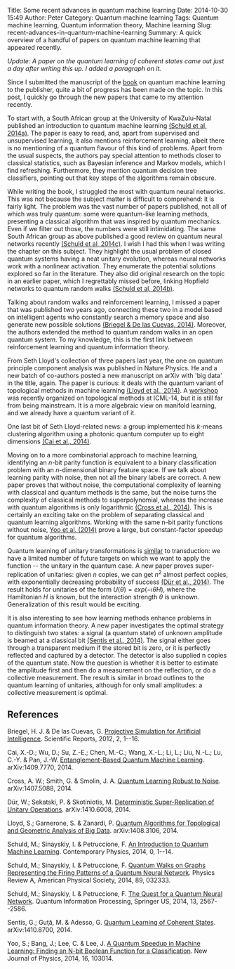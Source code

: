 Title: Some recent advances in quantum machine learning
Date: 2014-10-30 15:49
Author: Peter
Category: Quantum machine learning
Tags: Quantum machine learning, Quantum information theory, Machine learning
Slug: recent-advances-in-quantum-machine-learning
Summary: A quick overview of a handful of papers on quantum machine learning that appeared recently.

*Update: A paper on the quantum learning of coherent states came out
just a day after writing this up. I added a paragraph on it.*

Since I submitted the manuscript of the [book]({filename}/pages/book.md) on quantum machine learning to the
publisher, quite a bit of progress has been made on the topic. In this
post, I quickly go through the new papers that came to my attention
recently.

To start with, a South African group at the University of KwaZulu-Natal
published an introduction to quantum machine learning [(Schuld et al, 2014a)](#schuld2014introduction). The paper is easy to read, and, apart
from supervised and unsupervised learning, it also mentions
reinforcement learning, albeit there is no mentioning of a quantum
flavour of this kind of problems. Apart from the usual suspects, the
authors pay special attention to methods closer to classical statistics,
such as Bayesian inference and Markov models, which I find refreshing.
Furthermore, they mention quantum decision tree classifiers, pointing
out that key steps of the algorithms remain obscure.

While writing the book, I struggled the most with quantum neural
networks. This was not because the subject matter is difficult to
comprehend: it is fairly light. The problem was the vast number of
papers published, not all of which was truly quantum: some were
quantum-like learning methods, presenting a classical algorithm that was
inspired by quantum mechanics. Even if we filter out those, the numbers
were still intimidating. The same South African group as above published
a good review on quantum neural networks recently [(Schuld et al, 2014c)](#schuld2014quest). I wish I had this when I was writing the
chapter on this subject. They highlight the usual problem of closed
quantum systems having a neat unitary evolution, whereas neural networks
work with a nonlinear activation. They enumerate the potential solutions
explored so far in the literature. They also did original research on
the topic in an earlier paper, which I regrettably missed before,
linking Hopfield networks to quantum random walks [(Schuld et al, 2014b)](#schuld2014quantum).

Talking about random walks and reinforcement learning, I missed a paper
that was published two years ago, connecting these two in a model based
on intelligent agents who constantly search a memory space and also
generate new possible solutions [(Briegel & De las Cuevas, 2014)](#briegel2012projective). Moreover, the authors extended the
method to quantum random walks in an open quantum system. To my
knowledge, this is the first link between reinforcement learning and
quantum information theory.

From Seth Lloyd's collection of three papers last year, the one on
quantum principle component analysis was published in Nature Physics. He
and a new batch of co-authors posted a new manuscript on arXiv with 'big
data' in the title, again. The paper is curious: it deals with the
quantum variant of topological methods in machine learning [(Lloyd et al., 2014)](#lloyd2014quantumalgorithms). A
[workshop](http://topology.cs.wisc.edu/index.html) was recently
organized on topological methods at ICML-14, but it is still far from
being mainstream. It is a more algebraic view on manifold learning, and
we already have a quantum variant of it.

One last bit of Seth Lloyd-related news: a group implemented his
*k*-means clustering algorithm using a photonic quantum computer up to
eight dimensions [(Cai et al., 2014)](#cai2014entanglement).

Moving on to a more combinatorial approach to machine learning,
identifying an *n*-bit parity function is equivalent to a binary
classification problem with an *n*-dimensional binary feature space. If
we talk about learning parity with noise, then not all the binary labels
are correct. A new paper proves that without noise, the computational
complexity of learning with classical and quantum methods is the same,
but the noise turns the complexity of classical methods to
superpolynomial, whereas the increase with quantum algorithms is only
logarithmic [(Cross et al., 2014)](#cross2014quantum). This is certainly
an exciting take on the problem of separating classical and quantum
learning algorithms. Working with the same n-bit parity functions
without noise, [Yoo et al. (2014)](#yoo2014quantum) prove a large, but
constant-factor speedup for quantum algorithms.

Quantum learning of unitary transformations is
[similar](http://www.slideshare.net/peter_wittek/aqis14poster) to
transduction: we have a limited number of future targets on which we
want to apply the function -- the unitary in the quantum case. A new
paper proves super-replication of unitaries: given *n* copies, we can
get $n^2$ almost perfect copies, with exponentially decreasing
probability of success [(Dür et al., 2014)](#dur2014deterministic). The
result holds for unitaries of the form $U(\theta) =
exp(-\imath\theta H)$, where the Hamiltonian *H* is known, but the
interaction strength $\theta$ is unknown. Generalization of this
result would be exciting.

It is also interesting to see how learning methods enhance problems in
quantum information theory. A new paper investigates the optimal
strategy to distinguish two states: a signal (a quantum state) of
unknown amplitude is beamed at a classical bit [(Sentís et al., 2014)](#sentis2014quantum). The signal either goes through a transparent
medium if the stored bit is zero, or it is perfectly reflected and
captured by a detector. The detector is also supplied n copies of the
quantum state. Now the question is whether it is better to estimate the
amplitude first and then do a measurement on the reflection, or do a
collective measurement. The result is similar in broad outlines to the
quantum learning of unitaries, although for only small amplitudes: a
collective measurement is optimal.

References
----------

<a name="briegel2012projective"></a>Briegel, H. J. & De las Cuevas, G.
[Projective Simulation for Artificial Intelligence](http://dx.doi.org/10.1038/srep00400). Scientific Reports,
2012, 2, 1--16.

<a name="cai2014entanglement"></a>Cai, X.-D.; Wu, D.; Su, Z.-E.; Chen,
M.-C.; Wang, X.-L.; Li, L.; Liu, N.-L.; Lu, C.-Y. & Pan, J.-W.
[Entanglement-Based Quantum Machine Learning](http://arxiv.org/abs/1409.7770). arXiv:1409.7770, 2014.

<a name="cross2014quantum"></a>Cross, A. W.; Smith, G. & Smolin, J. A.
[Quantum Learning Robust to Noise](http://arxiv.org/abs/1407.5088).
arXiv:1407.5088, 2014.

<a name="dur2014deterministic"></a>Dür, W.; Sekatski, P. & Skotiniotis,
M. [Deterministic Super-Replication of Unitary Operations](http://arxiv.org/abs/1410.6008). arXiv:1410.6008, 2014.

<a name="lloyd2014quantumalgorithms"></a>Lloyd, S.; Garnerone, S. &
Zanardi, P. [Quantum Algorithms for Topological and Geometric Analysis of Big Data](http://arxiv.org/abs/1408.3106). arXiv:1408.3106, 2014.

<a name="schuld2014introduction"></a>Schuld, M.; Sinayskiy, I. &
Petruccione, F. [An Introduction to Quantum Machine Learning](http://dx.doi.org/10.1080/00107514.2014.964942). Contemporary
Physics, 2014, 0, 1--14.

<a name="schuld2014quantum"></a>Schuld, M.; Sinayskiy, I. & Petruccione,
F. [Quantum Walks on Graphs Representing the Firing Patterns of a Quantum Neural Network](http://dx.doi.org/10.1103/PhysRevA.89.032333).
Physics Review A, American Physical Society, 2014, 89, 032333.

<a name="schuld2014quest"></a>Schuld, M.; Sinayskiy, I. & Petruccione,
F. [The Quest for a Quantum Neural Network](http://dx.doi.org/10.1007/s11128-014-0809-8). Quantum
Information Processing, Springer US, 2014, 13, 2567--2586.

<a name="sentis2014quantum"></a>Sentís, G.; Guţă, M. & Adesso, G.
[Quantum Learning of Coherent States](http://arxiv.org/abs/1410.8700).
arXiv:1410.8700, 2014.

<a name="yoo2014quantum"></a> Yoo, S.; Bang, J.; Lee, C. & Lee, J. [A Quantum Speedup in Machine Learning: Finding an N-bit Boolean Function for a Classification](http://dx.doi.org/10.1088/1367-2630/16/10/103014).
New Journal of Physics, 2014, 16, 103014.
